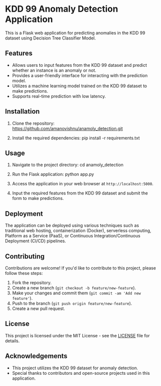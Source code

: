 # KDD 99 Anomaly Detection Application

This is a Flask web application for predicting anomalies in the KDD 99 dataset using Decision Tree Classifier Model.

## Features

- Allows users to input features from the KDD 99 dataset and predict whether an instance is an anomaly or not.
- Provides a user-friendly interface for interacting with the prediction model.
- Utilizes a machine learning model trained on the KDD 99 dataset to make predictions.
- Supports real-time prediction with low latency.

## Installation

1. Clone the repository:
https://github.com/amanovishnu/anamoly_detection.git


2. Install the required dependencies:
pip install -r requirements.txt


## Usage

1. Navigate to the project directory:
cd anamoly_detection

2. Run the Flask application:
python app.py


3. Access the application in your web browser at `http://localhost:5000`.

4. Input the required features from the KDD 99 dataset and submit the form to make predictions.

## Deployment

The application can be deployed using various techniques such as traditional web hosting, containerization (Docker), serverless computing, Platform as a Service (PaaS), or Continuous Integration/Continuous Deployment (CI/CD) pipelines.

## Contributing

Contributions are welcome! If you'd like to contribute to this project, please follow these steps:

1. Fork the repository.
2. Create a new branch (`git checkout -b feature/new-feature`).
3. Make your changes and commit them (`git commit -am 'Add new feature'`).
4. Push to the branch (`git push origin feature/new-feature`).
5. Create a new pull request.

## License

This project is licensed under the MIT License - see the [LICENSE](LICENSE) file for details.

## Acknowledgements

- This project utilizes the KDD 99 dataset for anomaly detection.
- Special thanks to contributors and open-source projects used in this application.

